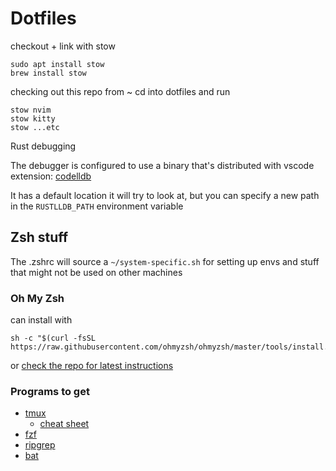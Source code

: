# Dotfiles


checkout + link with stow

```
sudo apt install stow
brew install stow
```

checking out this repo from ~
cd into dotfiles and run

```
stow nvim
stow kitty
stow ...etc
```

Rust debugging

The debugger is configured to use a binary that's distributed with vscode extension: [codelldb](https://marketplace.visualstudio.com/items?itemName=vadimcn.vscode-lldb)

It has a default location it will try to look at, but you can specify a new path in the `RUSTLLDB_PATH` environment variable 


## Zsh stuff

The .zshrc will source a `~/system-specific.sh` for setting up envs and stuff that might not be used on other machines

### Oh My Zsh

can install with

```
sh -c "$(curl -fsSL https://raw.githubusercontent.com/ohmyzsh/ohmyzsh/master/tools/install.sh)"
```

or [check the repo for latest instructions](https://github.com/ohmyzsh/ohmyzsh)


### Programs to get

- [tmux](https://github.com/tmux/tmux)
  - [cheat sheet](https://gist.github.com/MohamedAlaa/2961058)
- [fzf](https://github.com/junegunn/fzf)
- [ripgrep](https://github.com/BurntSushi/ripgrep)
- [bat](https://github.com/sharkdp/bat)
